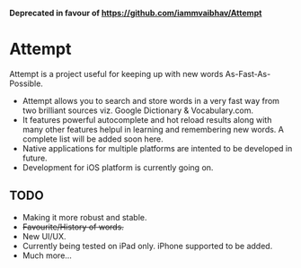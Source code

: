 **Deprecated in favour of https://github.com/iammvaibhav/Attempt**
# Attempt
Attempt is a project useful for keeping up with new words As-Fast-As-Possible.

* Attempt allows you to search and store words in a very fast way from two brilliant sources viz. Google Dictionary & Vocabulary.com. 
* It features powerful autocomplete and hot reload results along with many other features helpul in learning and remembering new words. A complete list will be added soon here.
* Native applications for multiple platforms are intented to be developed in future. 
* Development for iOS platform is currently going on.



## TODO
* Making it more robust and stable.
* ~~Favourite/History of words.~~
* New UI/UX. 
* Currently being tested on iPad only. iPhone supported to be added.
* Much more...
